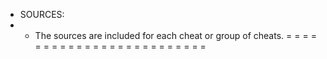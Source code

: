 * SOURCES:
* * The sources are included for each cheat or group of cheats.
=   =   =   =   =   =   =   =   =   =   =   =   =   =   =   =   =   =   =   =   =   =   =   =   =


